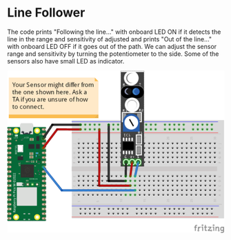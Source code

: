 # Line Follower
The code prints "Following the line..." with onboard LED ON if it detects the line in the range and sensitivity of adjusted and prints "Out of the line..." with onboard LED OFF if it goes out of the path. We can adjust the sensor range and sensitivity by turning the potentiometer to the side. Some of the sensors also have small LED as indicator.

![](connection/Line_Follower_bb.png)
